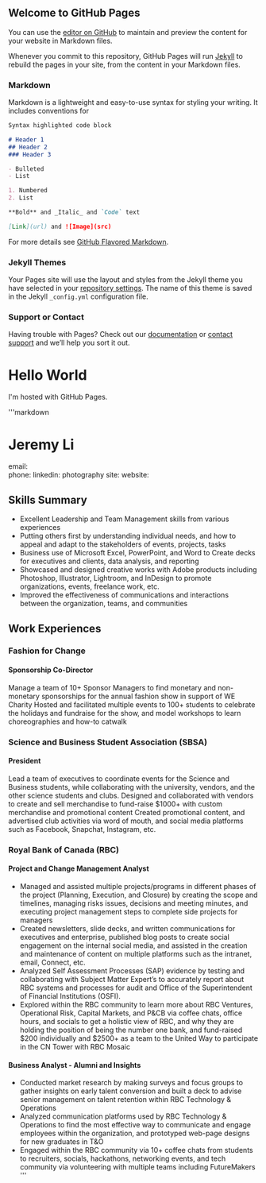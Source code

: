 ## Welcome to GitHub Pages

You can use the [editor on GitHub](https://github.com/j897li/j897li.github.io/edit/master/README.md) to maintain and preview the content for your website in Markdown files.

Whenever you commit to this repository, GitHub Pages will run [Jekyll](https://jekyllrb.com/) to rebuild the pages in your site, from the content in your Markdown files.

### Markdown

Markdown is a lightweight and easy-to-use syntax for styling your writing. It includes conventions for

```markdown
Syntax highlighted code block

# Header 1
## Header 2
### Header 3

- Bulleted
- List

1. Numbered
2. List

**Bold** and _Italic_ and `Code` text

[Link](url) and ![Image](src)
```

For more details see [GitHub Flavored Markdown](https://guides.github.com/features/mastering-markdown/).

### Jekyll Themes

Your Pages site will use the layout and styles from the Jekyll theme you have selected in your [repository settings](https://github.com/j897li/j897li.github.io/settings). The name of this theme is saved in the Jekyll `_config.yml` configuration file.

### Support or Contact

Having trouble with Pages? Check out our [documentation](https://help.github.com/categories/github-pages-basics/) or [contact support](https://github.com/contact) and we’ll help you sort it out.





# Hello World
I'm hosted with GitHub Pages.

'''markdown
# Jeremy Li 
email:  
phone: 
linkedin: 
photography site: 
website: 


## Skills Summary
- Excellent Leadership and Team Management skills from various experiences
- Putting others first by understanding individual needs, and how to appeal and adapt to the stakeholders of events, projects, tasks
- Business use of Microsoft Excel, PowerPoint, and Word to Create decks for executives and clients, data analysis, and reporting
- Showcased and designed creative works with Adobe products including Photoshop, Illustrator, Lightroom, and InDesign to promote organizations, events, freelance work, etc.
- Improved the effectiveness of communications and interactions between the organization, teams, and communities

## Work Experiences 
### Fashion for Change
#### Sponsorship Co-Director
  Manage a team of 10+ Sponsor Managers to find monetary and non-monetary sponsorships for the annual fashion show in support of WE Charity 
  Hosted and facilitated multiple events to 100+ students to celebrate the holidays and fundraise for the show, and model workshops to learn choreographies and how-to catwalk 


### Science and Business Student Association (SBSA)
#### President
  Lead a team of executives to coordinate events for the Science and Business students, while collaborating with the university, vendors, and the other science students and clubs.
  Designed and collaborated with vendors to create and sell merchandise to fund-raise $1000+ with custom merchandise and promotional content
  Created promotional content, and advertised club activities via word of mouth, and social media platforms such as Facebook, Snapchat, Instagram, etc.



### Royal Bank of Canada (RBC)
#### Project and Change Management Analyst
- Managed and assisted multiple projects/programs in different phases of the project (Planning, Execution, and Closure) by creating the scope and timelines, managing risks issues, decisions and meeting minutes, and executing project management steps to complete side projects for managers
- Created newsletters, slide decks, and written communications for executives and enterprise, published blog posts to create social engagement on the internal social media, and assisted in the creation and maintenance of content on multiple platforms such as the intranet, email, Connect, etc.
- Analyzed Self Assessment Processes (SAP) evidence by testing and collaborating with Subject Matter Expert’s to accurately report about RBC systems and processes for audit and Office of the Superintendent of Financial Institutions (OSFI).
- Explored within the RBC community to learn more about RBC Ventures, Operational Risk, Capital Markets, and P&CB via coffee chats, office hours, and socials to get a holistic view of RBC, and why they are holding the position of being the number one bank, and fund-raised $200 individually and $2500+ as a team to the United Way to participate in the CN Tower with RBC Mosaic

#### Business Analyst - Alumni and Insights 
- Conducted market research by making surveys and focus groups to gather insights on early talent conversion and built a deck to advise senior management on talent retention within RBC Technology & Operations
- Analyzed communication platforms used by RBC Technology & Operations to find the most effective way to communicate and engage employees within the organization, and prototyped web-page designs for new graduates in T&O
- Engaged within the RBC community via 10+ coffee chats from students to recruiters, socials, hackathons, networking events, and tech community via volunteering with multiple teams including FutureMakers
'''

